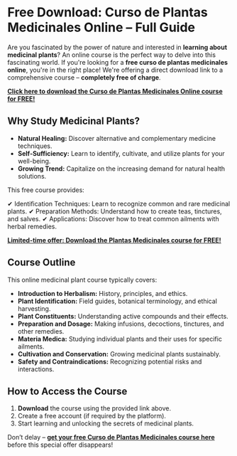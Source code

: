 # Free Download: Curso de Plantas Medicinales Online – Full Guide

Are you fascinated by the power of nature and interested in **learning about medicinal plants**? An online course is the perfect way to delve into this fascinating world. If you're looking for a **free curso de plantas medicinales online**, you're in the right place! We're offering a direct download link to a comprehensive course – **completely free of charge**.

[**Click here to download the Curso de Plantas Medicinales Online course for FREE!**](https://udemywork.com/curso-de-plantas-medicinales-online)

## Why Study Medicinal Plants?

*   **Natural Healing:** Discover alternative and complementary medicine techniques.
*   **Self-Sufficiency:** Learn to identify, cultivate, and utilize plants for your well-being.
*   **Growing Trend:** Capitalize on the increasing demand for natural health solutions.

This free course provides:

✔ Identification Techniques: Learn to recognize common and rare medicinal plants.
✔ Preparation Methods: Understand how to create teas, tinctures, and salves.
✔ Applications: Discover how to treat common ailments with herbal remedies.

[**Limited-time offer: Download the Plantas Medicinales course for FREE!**](https://udemywork.com/curso-de-plantas-medicinales-online)

## Course Outline

This online medicinal plant course typically covers:

*   **Introduction to Herbalism:** History, principles, and ethics.
*   **Plant Identification:** Field guides, botanical terminology, and ethical harvesting.
*   **Plant Constituents:** Understanding active compounds and their effects.
*   **Preparation and Dosage:** Making infusions, decoctions, tinctures, and other remedies.
*   **Materia Medica:** Studying individual plants and their uses for specific ailments.
*   **Cultivation and Conservation:** Growing medicinal plants sustainably.
*   **Safety and Contraindications:** Recognizing potential risks and interactions.

## How to Access the Course

1.  **Download** the course using the provided link above.
2.  Create a free account (if required by the platform).
3.  Start learning and unlocking the secrets of medicinal plants.

Don’t delay – **[get your free Curso de Plantas Medicinales course here](https://udemywork.com/curso-de-plantas-medicinales-online)** before this special offer disappears!
